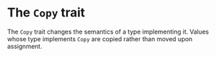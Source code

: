 # The `Copy` trait

The `Copy` trait changes the semantics of a type implementing it. Values whose
type implements `Copy` are copied rather than moved upon assignment.
